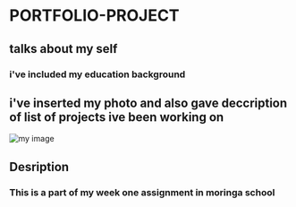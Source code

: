 # PORTFOLIO-PROJECT
## talks about my self
### i've included my education background
## i've inserted my photo and also gave deccription of list of projects ive been working on
  ![my image]('IMAGES/cities.jpg)

## Desription
### This is a part of my week one assignment in moringa school
